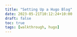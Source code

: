 ```yaml
---
title: "Setting Up a Hugo Blog"
date: 2023-05-21T10:12:24+10:00
draft: false
toc: true
tags: [walkthrough, hugo]
---
```

